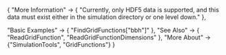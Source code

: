 {
  "More Information" ->
   {
    "Currently, only HDF5 data is supported, and this data must exist either in the simulation directory or one level down."
   },

  "Basic Examples" -> {
    "FindGridFunctions[\"bbh\"]"
    },
  "See Also" -> {
    "ReadGridFunction", "ReadGridFunctionDimensions"
   },
  "More About" -> {"SimulationTools", "GridFunctions"}
}
